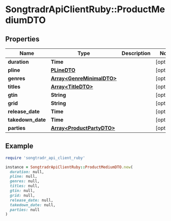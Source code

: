 # SongtradrApiClientRuby::ProductMediumDTO

## Properties

| Name | Type | Description | Notes |
| ---- | ---- | ----------- | ----- |
| **duration** | **Time** |  | [optional] |
| **pline** | [**PLineDTO**](PLineDTO.md) |  | [optional] |
| **genres** | [**Array&lt;GenreMinimalDTO&gt;**](GenreMinimalDTO.md) |  | [optional] |
| **titles** | [**Array&lt;TitleDTO&gt;**](TitleDTO.md) |  | [optional] |
| **gtin** | **String** |  | [optional] |
| **grid** | **String** |  | [optional] |
| **release_date** | **Time** |  | [optional] |
| **takedown_date** | **Time** |  | [optional] |
| **parties** | [**Array&lt;ProductPartyDTO&gt;**](ProductPartyDTO.md) |  | [optional] |

## Example

```ruby
require 'songtradr_api_client_ruby'

instance = SongtradrApiClientRuby::ProductMediumDTO.new(
  duration: null,
  pline: null,
  genres: null,
  titles: null,
  gtin: null,
  grid: null,
  release_date: null,
  takedown_date: null,
  parties: null
)
```

